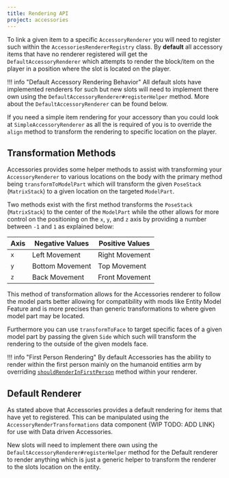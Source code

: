```yaml
---
title: Rendering API
project: accessories
---
```


To link a given item to a specific `AccessoryRenderer` you will need to register such within the `AccessoriesRendererRegistry` class. By **default** all accessory items that have no renderer registered will get the `DefaultAccessoryRenderer` which attempts to render the block/item on the player in a position where the slot is located on the player. 

!!! info "Default Accessory Rendering Behavior"
    All default slots have implemented renderers for such but new slots will need to implement there own using the `DefaultAccessoryRenderer#registerHelper` method. More about the `DefaultAccessoryRenderer` can be found below.

If you need a simple item rendering for your accessory than you could look at `SimpleAccessoryRenderer` as all the is required of you is to override the `align` method to transform the rendering to specific location on the player.

## Transformation Methods

Accessories provides some helper methods to assist with transforming your `AccessoryRenderer` to various locations on the body with the primary method being `transformToModelPart` which will transform the given `PoseStack` (`MatrixStack`) to a given location on the targeted `ModelPart`. 

Two methods exist with the first method transforms the `PoseStack` (`MatrixStack`) to the center of the `ModelPart` while the other allows for more control on the positioning on the `x`, `y`, and `z` axis by providing a number between `-1` and `1` as explained below:

| Axis | Negative Values | Positive Values |
|--|--|--|
|`x`| Left Movement | Right Movement |
|`y`| Bottom Movement | Top Movement |
|`z`| Back Movement | Front Movement |

This method of transformation allows for the Accessories renderer to follow the model parts better allowing for compatibility with mods like Entity Model Feature and is more precises than generic transformations to where given model part may be located.

Furthermore you can use `transformToFace` to target specific faces of a given model part by passing the given `Side` which such will transform the rendering to the outside of the given models face.

!!! info "First Person Rendering"
    By default Accessories has the ability to render within the first person mainly on the humanoid entities arm by overriding [`shouldRenderInFirstPerson`](https://github.com/wisp-forest/accessories/blob/fa06f044f5c7486b26a8c0774f7ca3edbd256cad/common/src/main/java/io/wispforest/accessories/api/client/AccessoryRenderer.java#L76) method within your renderer.

## Default Renderer

As stated above that Accessories provides a default rendering for items that have yet to registered. This can be manipulated using the `AccessoryRenderTransformations` data component {WIP TODO: ADD LINK} for use with Data driven Accessories.

New slots will need to implement there own using the `DefaultAccessoryRenderer#registerHelper` method for the Default renderer to render anything which is just a generic helper to transform the renderer to the slots location on the entity.